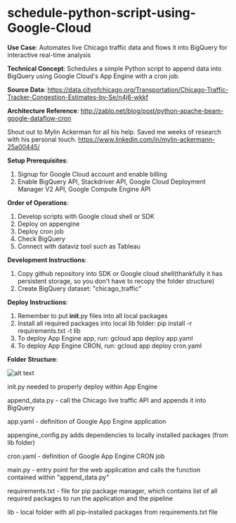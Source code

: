 # schedule-python-script-using-Google-Cloud
**Use Case**: Automates live Chicago traffic data and flows it into BigQuery for interactive real-time analysis

**Technical Concept**: Schedules a simple Python script to append data into BigQuery using Google Cloud's App Engine with a cron job.

**Source Data**: https://data.cityofchicago.org/Transportation/Chicago-Traffic-Tracker-Congestion-Estimates-by-Se/n4j6-wkkf

**Architecture Reference**: http://zablo.net/blog/post/python-apache-beam-google-dataflow-cron

Shout out to Mylin Ackerman for all his help. Saved me weeks of research with his personal touch.
https://www.linkedin.com/in/mylin-ackermann-25a00445/

**Setup Prerequisites**:
1. Signup for Google Cloud account and enable billing
2. Enable BigQuery API, Stackdriver API, Google Cloud Deployment Manager V2 API, Google Compute Engine API

**Order of Operations**:
1. Develop scripts with Google cloud shell or SDK
2. Deploy on appengine
3. Deploy cron job
4. Check BigQuery
5. Connect with dataviz tool such as Tableau

**Development Instructions**:
1. Copy github repository into SDK or Google cloud shell(thankfully it has persistent storage, so you don't have to recopy the folder structure)
2. Create BigQuery dataset: "chicago_traffic"

**Deploy Instructions**:
1. Remember to put __init__.py files into all local packages
2. Install all required packages into local lib folder: pip install -r requirements.txt -t lib
3. To deploy App Engine app, run: gcloud app deploy app.yaml
4. To deploy App Engine CRON, run: gcloud app deploy cron.yaml

**Folder Structure**:

![alt text](https://storage.googleapis.com/demos-sung.appspot.com/Folder%20Structure.PNG "Using Google Cloud Shell")

init.py needed to properly deploy within App Engine

append_data.py - call the Chicago live traffic API and appends it into BigQuery

app.yaml - definition of Google App Engine application

appengine_config.py adds dependencies to locally installed packages (from lib folder)

cron.yaml - definition of Google App Engine CRON job

main.py - entry point for the web application and calls the function contained within "append_data.py"

requirements.txt - file for pip package manager, which contains list of all required packages to run the application and the pipeline

lib - local folder with all pip-installed packages from requirements.txt file
